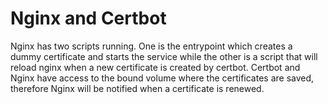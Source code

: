 # Nginx and Certbot

Nginx has two scripts running. One is the entrypoint which creates a dummy certificate and starts the service while the other is a script that will reload nginx when a new certificate is created by certbot.
Certbot and Nginx have access to the bound volume where the certificates are saved, therefore Nginx will be notified when a certificate is renewed.
